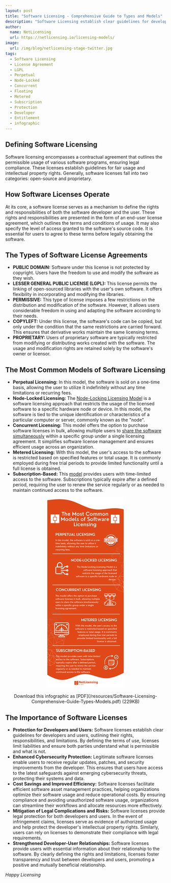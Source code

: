 ```yaml
---
layout: post
title: "Software Licensing - Comprehensive Guide to Types and Models"
description: "Software Licensing establish clear guidelines for developers and users, outlining their rights, responsibilities, and limitations"
author:
  name: NetLicensing
  url: https://netlicensing.io/licensing-models/
image:
  url: /img/blog/netlicensing-stage-twitter.jpg
tags:
  - Software Licensing
  - License Agreement
  - LGPL
  - Perpetual
  - Node-Locked
  - Concurrent
  - Floating
  - Metered
  - Subscription
  - Protection
  - Developer
  - Entitlement
  - infographic
---
```


## Defining Software Licensing

Software licensing encompasses a contractual agreement that outlines the permissible usage of various software programs, ensuring legal compliance. These licenses establish guidelines for fair usage and intellectual property rights. Generally, software licenses fall into two categories: open-source and proprietary.

## How Software Licenses Operate

At its core, a software license serves as a mechanism to define the rights and responsibilities of both the software developer and the user. These rights and responsibilities are presented in the form of an end-user license agreement, which outlines the terms and conditions of usage. It may also specify the level of access granted to the software's source code. It is essential for users to agree to these terms before legally obtaining the software.

## The Types of Software License Agreements

- **PUBLIC DOMAIN:** Software under this license is not protected by copyright. Users have the freedom to use and modify the software as they wish.
- **LESSER GENERAL PUBLIC LICENSE (LGPL):** This license permits the linking of open-sourced libraries with the user's own software. It offers flexibility in incorporating and modifying the libraries.
- **PERMISSIVE:** This type of license imposes a few restrictions on the distribution and modification of the software. However, it allows users considerable freedom in using and adapting the software according to their needs.
- **COPYLEFT:** Under this license, the software's code can be copied, but only under the condition that the same restrictions are carried forward. This ensures that derivative works maintain the same licensing terms.
- **PROPRIETARY:** Users of proprietary software are typically restricted from modifying or distributing works created with the software. The usage and modification rights are retained solely by the software's owner or licensor.

## The Most Common Models of Software Licensing

- **Perpetual Licensing:** In this model, the software is sold on a one-time basis, allowing the user to utilize it indefinitely without any time limitations or recurring fees.
- **Node-Locked Licensing:** The [Node-Locking Licensing Model](https://netlicensing.io/wiki/node-locked) is a software licensing approach that restricts the usage of the licensed software to a specific hardware node or device. In this model, the software is tied to the unique identification or characteristics of a particular computer or server, commonly known as the "node".
- **Concurrent Licensing:** This model offers the option to purchase software licenses in bulk, allowing multiple users to [share the software simultaneously](https://netlicensing.io/wiki/floating) within a specific group under a single licensing agreement. It simplifies software license management and ensures efficient usage across an organization.
- **Metered Licensing:** With this model, the user's access to the software is restricted based on specified features or total usage. It is commonly employed during free trial periods to provide limited functionality until a full license is obtained.
- **Subscription-Based:** This [model](https://netlicensing.io/wiki/subscription) provides users with time-limited access to the software. Subscriptions typically expire after a defined period, requiring the user to renew the service regularly or as needed to maintain continued access to the software.

<div style="text-align: center;">
  <a href="https://netlicensing.io/resources/Software-Licensing-Comprehensive-Guide-Types-Models.pdf" target="_blank">
  <img src="/img/blog/Software-Licensing-Comprehensive-Guide-Types-Models-Infographic.png" alt="Software Licensing - Comprehensive Guide to Types and Models" title="Software Licensing - Comprehensive Guide to Types and Models" class="blog-center">
  </a>
  <p>Download this infographic as [PDF](/resources/Software-Licensing-Comprehensive-Guide-Types-Models.pdf) (229KB)</p>
</div>

## The Importance of Software Licenses

- **Protection for Developers and Users:** Software licenses establish clear guidelines for developers and users, outlining their rights, responsibilities, and limitations. By defining the terms of use, licenses limit liabilities and ensure both parties understand what is permissible and what is not.
- **Enhanced Cybersecurity Protection:** Legitimate software licenses enable users to receive regular updates, patches, and security improvements from the developer. This ensures that users have access to the latest safeguards against emerging cybersecurity threats, protecting their systems and data.
- **Cost Savings and Improved Efficiency:** Software licenses facilitate efficient software asset management practices, helping organizations optimize their software usage and reduce operational costs. By ensuring compliance and avoiding unauthorized software usage, organizations can streamline their workflows and allocate resources more effectively.
- **Mitigation of Legal Complications and Risks:** Software licenses provide legal protection for both developers and users. In the event of infringement claims, licenses serve as evidence of authorized usage and help protect the developer's intellectual property rights. Similarly, users can rely on licenses to demonstrate their compliance with legal requirements.
- **Strengthened Developer-User Relationships:** Software licenses provide users with essential information about their relationship to the software. By clearly defining the rights and limitations, licenses foster transparency and trust between developers and users, promoting a positive and mutually beneficial relationship.

*Happy Licensing*
